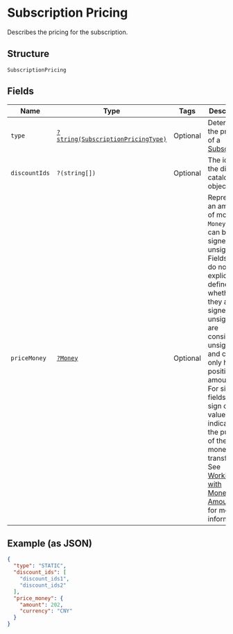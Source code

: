 
# Subscription Pricing

Describes the pricing for the subscription.

## Structure

`SubscriptionPricing`

## Fields

| Name | Type | Tags | Description | Getter | Setter |
|  --- | --- | --- | --- | --- | --- |
| `type` | [`?string(SubscriptionPricingType)`](../../doc/models/subscription-pricing-type.md) | Optional | Determines the pricing of a [Subscription](../../doc/models/subscription.md) | getType(): ?string | setType(?string type): void |
| `discountIds` | `?(string[])` | Optional | The ids of the discount catalog objects | getDiscountIds(): ?array | setDiscountIds(?array discountIds): void |
| `priceMoney` | [`?Money`](../../doc/models/money.md) | Optional | Represents an amount of money. `Money` fields can be signed or unsigned.<br>Fields that do not explicitly define whether they are signed or unsigned are<br>considered unsigned and can only hold positive amounts. For signed fields, the<br>sign of the value indicates the purpose of the money transfer. See<br>[Working with Monetary Amounts](https://developer.squareup.com/docs/build-basics/working-with-monetary-amounts)<br>for more information. | getPriceMoney(): ?Money | setPriceMoney(?Money priceMoney): void |

## Example (as JSON)

```json
{
  "type": "STATIC",
  "discount_ids": [
    "discount_ids1",
    "discount_ids2"
  ],
  "price_money": {
    "amount": 202,
    "currency": "CNY"
  }
}
```

